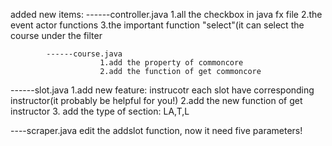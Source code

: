 added new items:
		------controller.java
					1.all the checkbox in java fx file
					2.the event actor functions 
					3.the important function "select"(it can select the course under the filter

			------course.java
						1.add the property of commoncore
						2.add the function of get commoncore


------slot.java
		1.add new feature: instrucotr 
				each slot have corresponding instructor(it probably be helpful for you!)
		2.add the new function of get instructor
		3. add the type of section: LA,T,L

----scraper.java
	edit the addslot function, now it need five parameters!

